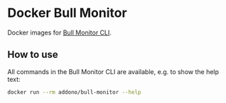# Docker Bull Monitor

Docker images for [Bull Monitor CLI](https://github.com/s-r-x/bull-monitor/tree/main/packages/cli).

## How to use
All commands in the Bull Monitor CLI are available, e.g. to show the help text:

```bash
docker run --rm addono/bull-monitor --help
```
